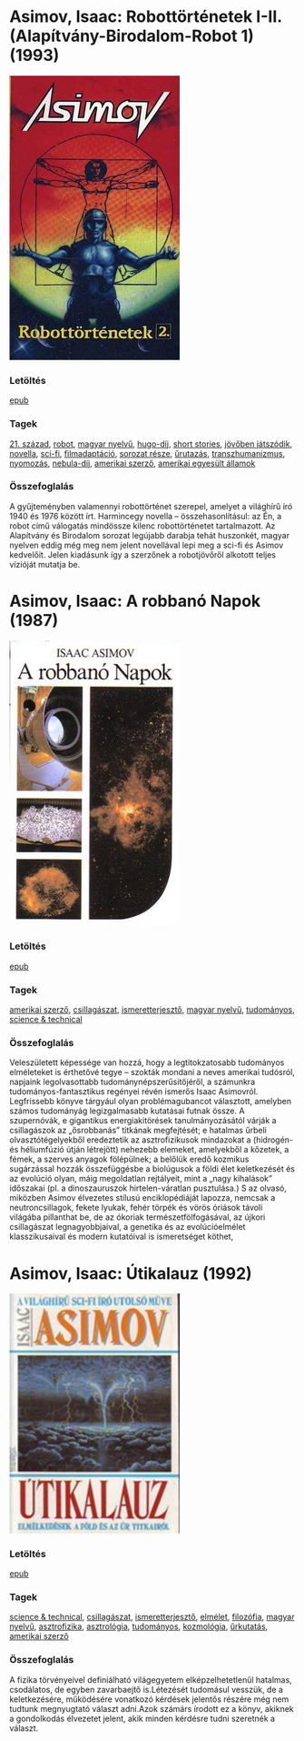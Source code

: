 # <a name="id_1172">Asimov, Isaac: Robottörténetek I-II. (Alapítvány-Birodalom-Robot 1) (1993)</a>
<img src="https://github.com/BercziSandor/calibre_lib/raw/main/libs/main/Asimov%2C%20Isaac/Robottortenetek%20I-II_%20%281172%29/cover.jpg" alt="cover" width="300"/>

### Letöltés
[epub](https://github.com/BercziSandor/calibre_lib/raw/main/libs/main/Asimov%2C%20Isaac/Robottortenetek%20I-II_%20%281172%29/Robottortenetek%20I-II_%20-%20Asimov%2C%20Isaac.epub)

### Tagek
[21. század](https://github.com/berczisandor/calibre_lib/libs/main/_tags/21.%20sz%c3%a1zad.md), [robot](https://github.com/berczisandor/calibre_lib/libs/main/_tags/robot.md), [magyar nyelvű](https://github.com/berczisandor/calibre_lib/libs/main/_tags/magyar%20nyelv%c5%b1.md), [hugo-díj](https://github.com/berczisandor/calibre_lib/libs/main/_tags/hugo-d%c3%adj.md), [short stories](https://github.com/berczisandor/calibre_lib/libs/main/_tags/short%20stories.md), [jövőben játszódik](https://github.com/berczisandor/calibre_lib/libs/main/_tags/j%c3%b6v%c5%91ben%20j%c3%a1tsz%c3%b3dik.md), [novella](https://github.com/berczisandor/calibre_lib/libs/main/_tags/novella.md), [sci-fi](https://github.com/berczisandor/calibre_lib/libs/main/_tags/sci-fi.md), [filmadaptáció](https://github.com/berczisandor/calibre_lib/libs/main/_tags/filmadapt%c3%a1ci%c3%b3.md), [sorozat része](https://github.com/berczisandor/calibre_lib/libs/main/_tags/sorozat%20r%c3%a9sze.md), [űrutazás](https://github.com/berczisandor/calibre_lib/libs/main/_tags/%c5%b1rutaz%c3%a1s.md), [transzhumanizmus](https://github.com/berczisandor/calibre_lib/libs/main/_tags/transzhumanizmus.md), [nyomozás](https://github.com/berczisandor/calibre_lib/libs/main/_tags/nyomoz%c3%a1s.md), [nebula-díj](https://github.com/berczisandor/calibre_lib/libs/main/_tags/nebula-d%c3%adj.md), [amerikai szerző](https://github.com/berczisandor/calibre_lib/libs/main/_tags/amerikai%20szerz%c5%91.md), [amerikai egyesült államok](https://github.com/berczisandor/calibre_lib/libs/main/_tags/amerikai%20egyes%c3%bclt%20%c3%81llamok.md)

### Összefoglalás
A gyűjteményben valamennyi robottörténet szerepel, amelyet a világhírű író 1940 és 1976 között írt. Harmincegy novella – összehasonlításul: az Én, a robot című válogatás mindössze kilenc robottörténetet tartalmazott. Az Alapítvány és Birodalom sorozat legújabb darabja tehát huszonkét, magyar nyelven eddig még meg nem jelent novellával lepi meg a sci-fi és Asimov kedvelőit. Jelen kiadásunk így a szerzőnek a robotjövőről alkotott teljes vízióját mutatja be.


# <a name="id_1188">Asimov, Isaac: A robbanó Napok (1987)</a>
<img src="https://github.com/BercziSandor/calibre_lib/raw/main/libs/main/Asimov%2C%20Isaac/A%20robbano%20Napok%20%281188%29/cover.jpg" alt="cover" width="300"/>

### Letöltés
[epub](https://github.com/BercziSandor/calibre_lib/raw/main/libs/main/Asimov%2C%20Isaac/A%20robbano%20Napok%20%281188%29/A%20robbano%20Napok%20-%20Asimov%2C%20Isaac.epub)

### Tagek
[amerikai szerző](https://github.com/berczisandor/calibre_lib/libs/main/_tags/amerikai%20szerz%c5%91.md), [csillagászat](https://github.com/berczisandor/calibre_lib/libs/main/_tags/csillag%c3%a1szat.md), [ismeretterjesztő](https://github.com/berczisandor/calibre_lib/libs/main/_tags/ismeretterjeszt%c5%91.md), [magyar nyelvű](https://github.com/berczisandor/calibre_lib/libs/main/_tags/magyar%20nyelv%c5%b1.md), [tudományos](https://github.com/berczisandor/calibre_lib/libs/main/_tags/tudom%c3%a1nyos.md), [science & technical](https://github.com/berczisandor/calibre_lib/libs/main/_tags/science%20%26%20technical.md)

### Összefoglalás
<div>
<p>Veleszületett ​képessége van hozzá, hogy a legtitokzatosabb tudományos elméleteket is érthetővé tegye – szokták mondani a neves amerikai tudósról, napjaink legolvasottabb tudománynépszerűsítőjéről, a számunkra tudományos-fantasztikus regényei révén ismerős Isaac Asimovról. Legfrissebb könyve tárgyául olyan problémagubancot választott, amelyben számos tudományág legizgalmasabb kutatásai futnak össze. A szupernóvák, e gigantikus energiakitörések tanulmányozásától várják a csillagászok az „ősrobbanás” titkának megfejtését; e hatalmas űrbeli olvasztótégelyekből eredeztetik az asztrofizikusok mindazokat a (hidrogén- és héliumfúzió útján létrejött) nehezebb elemeket, amelyekből a kőzetek, a fémek, a szerves anyagok fölépülnek; a belőlük eredő kozmikus sugárzással hozzák összefüggésbe a biolúgusok a földi élet keletkezését és az evolúció olyan, máig megoldatlan rejtályeit, mint a „nagy kihalások” időszakai (pl. a dinoszauruszok hirtelen-váratlan pusztulása.) S az olvasó, miközben Asimov élvezetes stílusú enciklopédiáját lapozza, nemcsak a neutroncsillagok, fekete lyukak, fehér törpék és vörös óriások távoli világába pillanthat be, de az ókoriak természetfölfogásával, az újkori csillagászat legnagyobbjaival, a genetika és az evolúcióelmélet klasszikusaival és modern kutatóival is ismeretséget köthet,</p></div>


# <a name="id_1171">Asimov, Isaac: Útikalauz (1992)</a>
<img src="https://github.com/BercziSandor/calibre_lib/raw/main/libs/main/Asimov%2C%20Isaac/Utikalauz%20%281171%29/cover.jpg" alt="cover" width="300"/>

### Letöltés
[epub](https://github.com/BercziSandor/calibre_lib/raw/main/libs/main/Asimov%2C%20Isaac/Utikalauz%20%281171%29/Utikalauz%20-%20Asimov%2C%20Isaac.epub)

### Tagek
[science & technical](https://github.com/berczisandor/calibre_lib/libs/main/_tags/science%20%26%20technical.md), [csillagászat](https://github.com/berczisandor/calibre_lib/libs/main/_tags/csillag%c3%a1szat.md), [ismeretterjesztő](https://github.com/berczisandor/calibre_lib/libs/main/_tags/ismeretterjeszt%c5%91.md), [elmélet](https://github.com/berczisandor/calibre_lib/libs/main/_tags/elm%c3%a9let.md), [filozófia](https://github.com/berczisandor/calibre_lib/libs/main/_tags/filoz%c3%b3fia.md), [magyar nyelvű](https://github.com/berczisandor/calibre_lib/libs/main/_tags/magyar%20nyelv%c5%b1.md), [asztrofizika](https://github.com/berczisandor/calibre_lib/libs/main/_tags/asztrofizika.md), [asztrológia](https://github.com/berczisandor/calibre_lib/libs/main/_tags/asztrol%c3%b3gia.md), [tudományos](https://github.com/berczisandor/calibre_lib/libs/main/_tags/tudom%c3%a1nyos.md), [kozmológia](https://github.com/berczisandor/calibre_lib/libs/main/_tags/kozmol%c3%b3gia.md), [űrkutatás](https://github.com/berczisandor/calibre_lib/libs/main/_tags/%c5%b1rkutat%c3%a1s.md), [amerikai szerző](https://github.com/berczisandor/calibre_lib/libs/main/_tags/amerikai%20szerz%c5%91.md)

### Összefoglalás
A fizika törvényeivel definiálható világegyetem elképzelhetetlenűl hatalmas, csodálatos, de egyben zavarbaejtő is.Létezését tudomásul vesszük, de a keletkezésére, működésére vonatkozó kérdések jelentős részére még nem tudtunk megnyugtató választ adni.Azok számárs írodott ez a könyv, akiknek a gondolkodás élvezetet jelent, akik minden kérdésre tudni szeretnék a választ.


